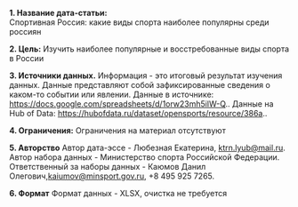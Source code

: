 **1. Название дата-статьи:**  
Спортивная Россия: какие виды спорта наиболее популярны среди россиян 

**2. Цель:** 
Изучить наиболее популярные и восстребованные виды спорта в России 

**3. Источники данных.** 
Информация - это итоговый результат изучения данных. Данные представляют собой зафиксированные сведения о каком-то событии или явлении. 
Данные в источнике: https://docs.google.com/spreadsheets/d/1orw23mh5ilW-Q.. 
Данные на Hub of Data: https://hubofdata.ru/dataset/opensports/resource/386a.. 

**4. Ограничения:**
Ограничения на материал отсутствуют 

**5. Авторство**
Автор дата-эссе - Любезная Екатерина, ktrn.lyub@mail.ru. Автор набора данных - Министерство спорта Российской Федерации. Ответственный за наборы данных - Каюмов Данил Олегович,kaiumov@minsport.gov.ru, +8 495 925 7265. 

**6. Формат**
Формат данных - XLSX, очистка не требуется


